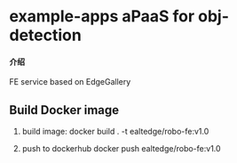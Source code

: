 # example-apps aPaaS for obj-detection

#### 介绍
FE service based on EdgeGallery

## Build Docker image
1. build image:
docker build . -t ealtedge/robo-fe:v1.0

2. push to dockerhub
docker push ealtedge/robo-fe:v1.0
